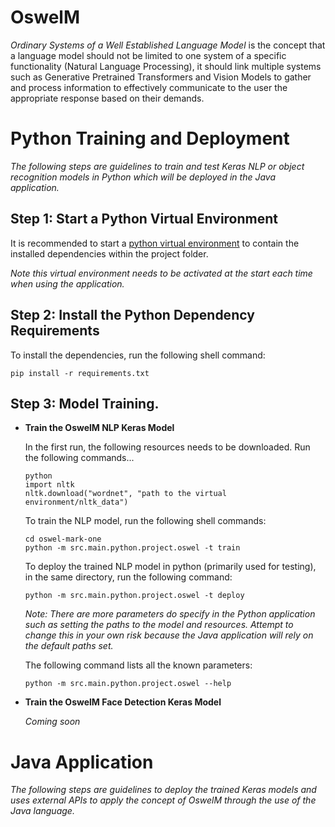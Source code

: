 # OswelM
 
*Ordinary Systems of a Well Established Language Model* is the concept that a language model
should not be limited to one system of a specific functionality (Natural Language Processing), it should link multiple systems 
such as Generative Pretrained Transformers and Vision Models to gather and process information to effectively communicate to the user the appropriate response based on their demands. 


# Python Training and Deployment
*The following steps are guidelines to train and test Keras NLP or object recognition models in Python which will be deployed in the Java application.*

## Step 1: Start a Python Virtual Environment

It is recommended to start a [python virtual environment](https://www.freecodecamp.org/news/how-to-setup-virtual-environments-in-python/) to contain the installed dependencies within the project folder.

*Note this virtual environment needs to be activated at the start each time when using the application.*

## Step 2: Install the Python Dependency Requirements

To install the dependencies, run the following shell command:

```shell
pip install -r requirements.txt
```

## Step 3: Model Training.

* **Train the OswelM NLP Keras Model**

    In the first run, the following resources needs to be downloaded. Run
    the following commands...

    ```shell
    python
    import nltk
    nltk.download("wordnet", "path to the virtual environment/nltk_data")
    ```

    To train the NLP model, run the following shell commands:

    ```shell
    cd oswel-mark-one
    python -m src.main.python.project.oswel -t train
    ```

    To deploy the trained NLP model in python (primarily used for testing), 
    in the same directory, run the following command:

    ```shell
    python -m src.main.python.project.oswel -t deploy
    ```

    *Note: There are more parameters do specify in the Python application such as setting the paths to the model and resources. Attempt to change this in your own risk because the Java application will rely on the default paths set.*

    The following command lists all the known parameters:

    ```shell
    python -m src.main.python.project.oswel --help
    ```

* **Train the OswelM Face Detection Keras Model** 

    *Coming soon*

# Java Application
*The following steps are guidelines to deploy the trained Keras models and uses external APIs to apply the concept of OswelM through the use of the Java language.*